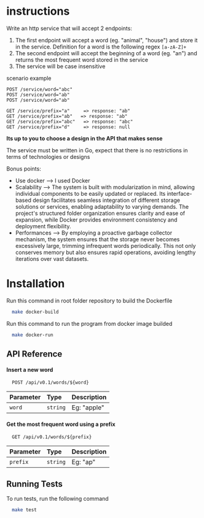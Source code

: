 # instructions

Write an http service that will accept 2 endpoints:

1. The first endpoint will accept a word (eg. "animal", "house") and store it in the service. Definition for a word is the following regex `[a-zA-Z]+`
2. The second endpoint will accept the beginning of a word (eg. "an") and returns the most frequent word stored in the service
3. The service will be case insensitive

scenario example
```
POST /service/word="abc"
POST /service/word="ab"
POST /service/word="ab"

GET /service/prefix="a"     => response: "ab"
GET /service/prefix="ab"   => response: "ab"
GET /service/prefix="abc"   => response: "abc"
GET /service/prefix="d"     => response: null
```

**Its up to you to choose a design in the API that makes sense**

The service must be written in Go, expect that there is no restrictions in terms of technologies or designs

Bonus points:
- Use docker --> I used Docker
- Scalability --> The system is built with modularization in mind, allowing individual components to be easily updated or replaced. Its interface-based design facilitates seamless integration of different storage solutions or services, enabling adaptability to varying demands. The project's structured folder organization ensures clarity and ease of expansion, while Docker provides environment consistency and deployment flexibility.
- Performances --> By employing a proactive garbage collector mechanism, the system ensures that the storage never becomes excessively large, trimming infrequent words periodically. This not only conserves memory but also ensures rapid operations, avoiding lengthy iterations over vast datasets.

# Installation

Run this command in root folder repository to build the Dockerfile

```bash
  make docker-build
```
Run this command to run the program from docker image builded

```bash
  make docker-run
```
## API Reference

#### Insert a new word

```http
  POST /api/v0.1/words/${word}
```

| Parameter | Type     | Description                |
| :-------- | :------- | :------------------------- |
| `word` | `string` | Eg: "apple" |

#### Get the most frequent word using a prefix

```http
  GET /api/v0.1/words/${prefix}
```

| Parameter | Type     | Description                       |
| :-------- | :------- | :-------------------------------- |
| `prefix`      | `string` | Eg: "ap" |

## Running Tests

To run tests, run the following command

```bash
  make test
```
